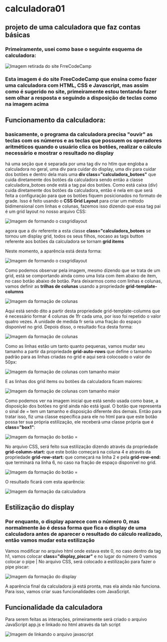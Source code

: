 # calculadora01
 ## projeto de uma calculadora que faz contas básicas

### Primeiramente, usei como base o seguinte esquema de calculadora:

![Imagem retirada do site FrreCodeCamp](./assets/0_7GfUdSILXBLyAbQy.png)

### Esta imagem é do site FreeCodeCamp que ensina como fazer uma calculadora com HTML, CSS e Javascript, mas assim como é sugerido no site, primeiramente estou tentando fazer sem olhar a resposta e seguindo a disposição de teclas como na imagem acima 

## Funcionamento da calculadora:

### basicamente, o programa da calculadora precisa "ouvir" as teclas com os números e as teclas que possuem os operadores aritméticos quando o usuário clica os botões, realizar o cálculo necessário e mostrar o resultado no display

há uma seção que é separada por uma tag div no htlm que engloba a calculadora no geral, uma div para cuidar do display, uma div para cuidar dos botôes e dentro dela mais uma **div class="calculadora_botoes"** que cuida diretamente dos botões da calculadora sendo então a classe calculadora_botoes onde está a tag pai dos botões.
Como está caixa (div) cuida diretamente dos botões da calculadora, então é nela em que será feita a configuração para que os botões fiquem posicionados no formato de grade. Isso é feito usando o **CSS Grid Layout** para criar um método bidimensional com linhas e colunas, fazemos isso dizendo que essa tag pai é um grid layout no nosso arquivo CSS:

![Imagem de formando o cssgridlayout](./assets/gridlayout1.png)


agora que a div referente a esta classe **class="calculadora_botoes** se tornou um display grid, todos os seus filhos, nocaso as tags button referente aos botões da calculadora se tornam **grid items**

Neste momento, a aparência está desta forma:

![Imagem de formando o cssgridlayout](./assets/depoisdegridlista.png)

Como podemos observar pela imagem, mesmo dizendo que se trata de um grid, está se comportando ainda como uma lista com item abaixo de item, no caso botão abaixo de botão. Para deixarmos como com linhas e colunas, vamos definir as **trilhas de colunas** usando a propriedade **grid-template-columns**


![Imagem da formação de colunas](./assets/trilhacoluna.png)


Aqui está sendo dito a partir desta propriedade grid-template-columns que é necessário formar 4 colunas de 1fr cada uma, por isso foi repetido o valor quatro vezes. A unidade de medida fr seria uma fração do espaço disponível no grid.
Depois disso, o resultado fica desta forma:

![Imagem da formação de colunas](./assets/colunacomfr.png)

Como as linhas estão um tanto quanto pequenas, vamos mudar seu tamanho a partir da propriedade **grid-auto-rows** que define o tamanho padrão para as linhas criadas no grid e aqui será colocoado o valor de 50px:

![Imagem da formação de colunas com tamanho maior](./assets/autorows.png)

E as linhas dos grid items ou botões da calculadora ficam maiores:

![Imagem da formação de colunas com tamanho maior](./assets/botaomaior.png)


Como podemos ver na imagem inicial que está sendo usada como base, a disposição dos botões no grid ainda não está igual. O botão que representa o sinal de = tem um tamanho e disposição diferente dos demais. Então para tratar isso, fiz uma classe específica para ele no html para que este botão possa ter sua própria estilização, ele receberá uma classe própria que é **class="box1"**:

![Imagem da formação do botão =](./assets/botao=class.png)


No arquivo CSS, será feito sua estilização dizendo através da propriedade **grid-column-start:** que este botão começará na coluna 4 e através da propriedade **grid-row-start:** que começará na linha 2 e pela **grid-row-end:** que terminará na linha 6, no caso na fração de espaço disponível no grid.

![Imagem da formação do botão =](./assets/box1coluna.png)

O resultado ficará com esta aparência:

![Imagem da formação da calculadora](./assets/calculadoraresult.png)

## Estilização do display 

### Por enquanto, o display aparece com o número 0, mas normalmente ão é dessa forma que fica o display de uma calculadora antes de aparecer o resultado do cálculo realizado, então vamos mudar esta estilização 

Vamos modificar no arquivo html onde estava este 0, no caso dentro da tag h1, vamos colocar **class="display_piscar"** e no lugar do número 0 vamos colocar o pipe |
No arquivo CSS, será colocado a estilização para fazer o pipe piscar:

![Imagem da formação do display](./assets/pipesimbolo.png)

A aparência final da calculadora já está pronta, mas ela ainda não funciona. Para isso, vamos criar suas funcionalidades com JavaScript.


## Funcionalidade da calculadora

Para serem feitas as interações, primeiramente será criado o arquivo JavaScript app.js e linkado no html através da tah script

![Imagem de linkando o arquivo javascript](./assets/linkandojs.png)
































